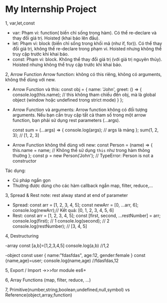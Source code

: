 # My Internship Project

1, var,let,const

- var:
  Phạm vi: function( biến chỉ sống trong hàm).
  Có thể re-declare và thay đổi giá trị.
  Hoisted (khai báo lên đầu).
- let:
  Phạm vi: block (biến chỉ sống trong khối mã (như if, for)).
  Có thể thay đổi giá trị, không thể re-declare trong phạm vi.
  Hoisted nhưng không thể truy cập trước khi khai báo.
- const:
  Phạm vi: block.
  Không thể thay đổi giá trị (với giá trị nguyên thủy).
  Hoisted nhưng không thể truy cập trước khi khai báo.

2, Arrow Function
Arrow function: không có this riêng, không có arguments, không thể dùng với new.

- Arrow Function và this:
  const obj = {
  name: 'John',
  greet: () => {
  console.log(this.name); // this không tham chiếu đến obj, mà là global object (window hoặc undefined trong strict mode)
  }
  };
- Arrow Function và arguments:
  Arrow function không có đối tượng arguments. Nếu bạn cần truy cập tất cả tham số trong một arrow function, bạn phải sử dụng rest parameters (...args).

  const sum = (...args) => {
  console.log(args); // args là mảng
  };
  sum(1, 2, 3); // [1, 2, 3]

- Arrow Function không thể dùng với new:
  const Person = (name) => {
  this.name = name; // Không thể sử dụng `this` như trong hàm thông thường
  };
  const p = new Person('John'); // TypeError: Person is not a constructor

Tác dụng:

- Cú pháp ngắn gọn
- Thường được dùng cho các hàm callback ngắn map, filter, reduce,...

3, Spread & Rest
note: rest alway stand at end of parameter

- Spread:
  const arr = [1, 2, 3, 4, 5];
  const newArr = [0, ...arr, 6];
  console.log(newArr);// Kết quả: [0, 1, 2, 3, 4, 5, 6]
- Rest:
  const arr = [1, 2, 3, 4, 5];
  const [first, second, ...restNumber] = arr;
  console.log(first); // 1
  console.log(second); // 2
  console.log(restNumber); // [3, 4, 5]

4, Destructuring

-array
const [a,b]=[1,2,3,4,5]
console.log(a,b) //1,2

-object
const user {
name:"fdasfdas",
age:12,
gender:female
}
const {name,age}=user;
console.log(name,age) //fdasfdas,12

5, Export / Import ->>>for module es6+

6, Array Functions (map, filter, reduce, ...)

7, Primitive(number,string,boolean,undefined,null,symbol) vs Reference(object,array,function)
